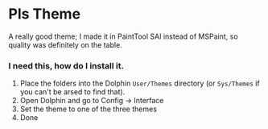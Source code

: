 # Pls Theme

A really good theme; I made it in PaintTool SAI instead of MSPaint, so quality was definitely on the table.

### I need this, how do I install it.

1. Place the folders into the Dolphin `User/Themes` directory (or `Sys/Themes` if you can't be arsed to find that).
2. Open Dolphin and go to Config -> Interface
3. Set the theme to one of the three themes
4. Done
